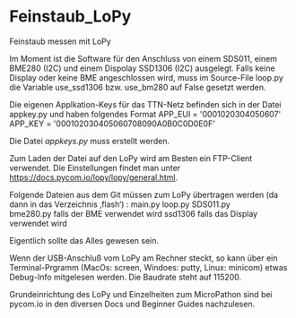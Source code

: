 # Feinstaub_LoPy
Feinstaub messen mit LoPy

Im Moment ist die Software für den Anschluss von einem SDS011, einem BME280 (I2C) und einem Dispolay SSD1306 (I2C) ausgelegt.
Falls keine Display oder keine BME angeschlossen wird, muss im Source-File loop.py die Variable use_ssd1306 bzw. use_bm280 auf False gesetzt werden.

Die eigenen Applkation-Keys für das TTN-Netz befinden sich in der Datei appkey.py und haben folgendes Format
	APP_EUI = '0001020304050607'
	APP_KEY = '000102030405060708090A0B0C0D0E0F’

Die Datei *appkeys.py* muss erstellt werden.

Zum Laden der Datei auf den LoPy wird am Besten ein FTP-Client verwendet. Die Einstellungen findet man unter https://docs.pycom.io/lopy/lopy/general.html.

Folgende Dateien aus dem Git müssen zum LoPy übertragen werden (da dann in das Verzeichnis ‚flash‘) :
	main.py
	loop.py
	SDS011.py   
	bme280.py	  falls der BME verwendet wird
	ssd1306	  falls das Display verwendet wird

Eigentlich sollte das Alles gewesen sein.

Wenn der USB-Anschluß vom LoPy am Rechner steckt, so kann über ein Terminal-Prgramm (MacOs: screen, Windoes: putty, Linux: minicom) etwas Debug-Info
mitgelesen werden. Die Baudrate steht auf 115200.

Grundeinrichtung des LoPy und Einzelheiten zum MicroPathon sind bei pycom.io in den diversen Docs und Beginner Guides nachzulesen.

	
